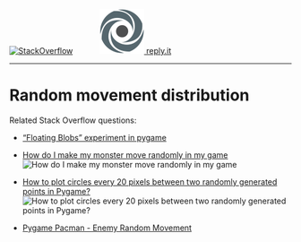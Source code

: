 [![StackOverflow](https://stackexchange.com/users/flair/7322082.png)](https://stackoverflow.com/users/5577765/rabbid76?tab=profile) &nbsp;&nbsp;&nbsp;&nbsp;&nbsp;&nbsp;&nbsp;&nbsp;&nbsp;&nbsp; [![reply.it](../../resource/logo/Repl_it_logo_80.png) reply.it](https://repl.it/repls/folder/PyGame%20Examples)

---

# Random movement distribution

Related Stack Overflow questions:

- [“Floating Blobs” experiment in pygame](https://stackoverflow.com/questions/56817337/floating-blobs-experiment-in-pygame)

- [How do I make my monster move randomly in my game](https://stackoverflow.com/questions/59327552/how-do-i-make-my-monster-move-randomly-in-my-game/59329312#59329312)  
  ![How do I make my monster move randomly in my game](https://i.stack.imgur.com/J7bIM.gif)

- [How to plot circles every 20 pixels between two randomly generated points in Pygame?](https://stackoverflow.com/questions/56245338/how-to-plot-circles-every-20-pixels-between-two-randomly-generated-points-in-pyg/56245525#56245525)  
  ![How to plot circles every 20 pixels between two randomly generated points in Pygame?](https://i.stack.imgur.com/AWBu0.png)

- [Pygame Pacman - Enemy Random Movement](https://stackoverflow.com/questions/65305293/pygame-pacman-enemy-random-movement)
